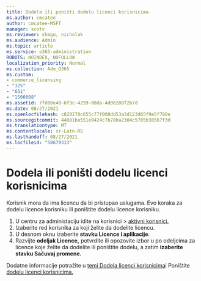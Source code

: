 ```yaml
---
title: Dodela ili poništi dodelu licenci korisnicima
ms.author: cmcatee
author: cmcatee-MSFT
manager: scotv
ms.reviewer: shegu, nicholak
ms.audience: Admin
ms.topic: article
ms.service: o365-administration
ROBOTS: NOINDEX, NOFOLLOW
localization_priority: Normal
ms.collection: Adm_O365
ms.custom:
- commerce_licensing
- "325"
- "651"
- "1500008"
ms.assetid: 7fd08e48-6f3c-4259-88da-4d06288f2b7d
ms.date: 08/27/2021
ms.openlocfilehash: c820270c655c77f008dd53a3d123d65f9e5f788e
ms.sourcegitcommit: 44081ba551e0424c7b78ba2304c5705b38567f3d
ms.translationtype: MT
ms.contentlocale: sr-Latn-RS
ms.lasthandoff: 08/27/2021
ms.locfileid: "58679313"
---
```

# <a name="assign-or-unassign-licenses-to-users"></a>Dodela ili poništi dodelu licenci korisnicima

Korisnik mora da ima licencu da bi pristupao uslugama. Evo koraka za dodelu licence korisniku ili poništite dodelu licence korisniku.
  
1. U centru za administaciju idite na korisnici  \> [aktivni korisnici.](https://go.microsoft.com/fwlink/p/?linkid=834822)
2. Izaberite red korisnika za koji želite da dodelite licencu.
3. U desnom oknu izaberite **stavku Licence i aplikacije**.
4. Razvijte **odeljak Licence,** potvrdite ili opozovite izbor u po odeljcima za licence koje želite da dodelite ili poništite dodelu, a zatim **izaberite stavku Sačuvaj promene.**

Dodatne informacije potražite u [temi Dodela licenci korisnicima](https://docs.microsoft.com/microsoft-365/admin/manage/assign-licenses-to-users)i Poništite [dodelu licenci korisnicima.](https://docs.microsoft.com/microsoft-365/admin/manage/remove-licenses-from-users)